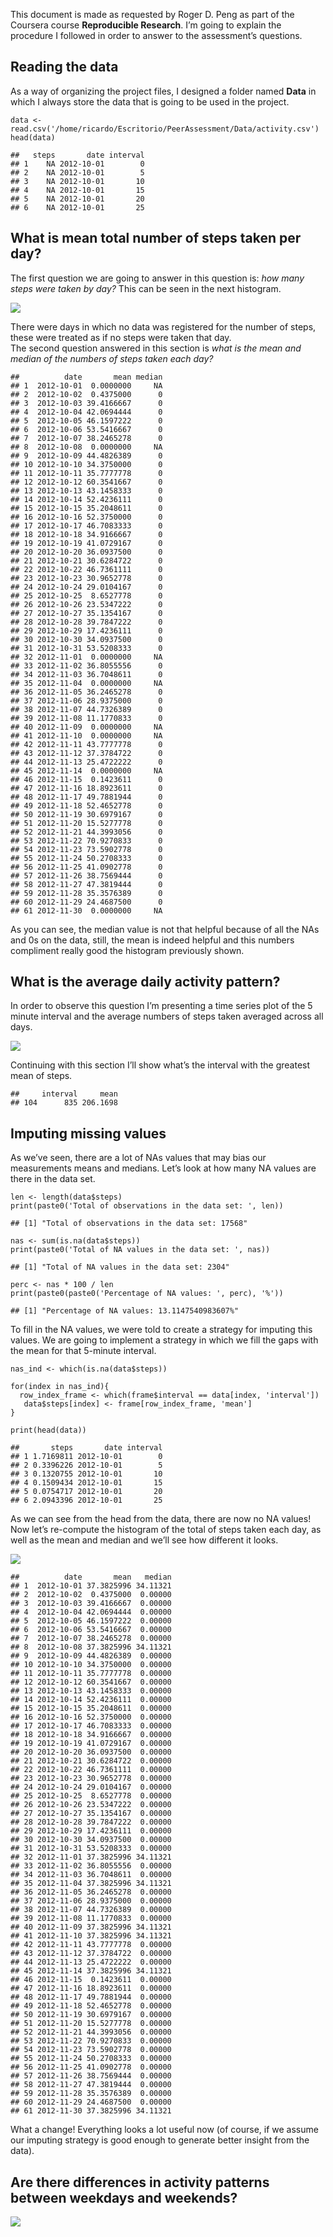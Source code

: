 This document is made as requested by Roger D. Peng as part of the
Coursera course **Reproducible Research**. I’m going to explain the
procedure I followed in order to answer to the assessment’s questions.

Reading the data
----------------

As a way of organizing the project files, I designed a folder named
**Data** in which I always store the data that is going to be used in
the project.

    data <- read.csv('/home/ricardo/Escritorio/PeerAssessment/Data/activity.csv')
    head(data)

    ##   steps       date interval
    ## 1    NA 2012-10-01        0
    ## 2    NA 2012-10-01        5
    ## 3    NA 2012-10-01       10
    ## 4    NA 2012-10-01       15
    ## 5    NA 2012-10-01       20
    ## 6    NA 2012-10-01       25

What is mean total number of steps taken per day?
-------------------------------------------------

The first question we are going to answer in this question is: *how many
steps were taken by day?* This can be seen in the next histogram.

![](analysis_files/figure-markdown_strict/total%20steps-1.png)

There were days in which no data was registered for the number of steps,
these were treated as if no steps were taken that day.  
The second question answered in this section is *what is the mean and
median of the numbers of steps taken each day?*

    ##          date       mean median
    ## 1  2012-10-01  0.0000000     NA
    ## 2  2012-10-02  0.4375000      0
    ## 3  2012-10-03 39.4166667      0
    ## 4  2012-10-04 42.0694444      0
    ## 5  2012-10-05 46.1597222      0
    ## 6  2012-10-06 53.5416667      0
    ## 7  2012-10-07 38.2465278      0
    ## 8  2012-10-08  0.0000000     NA
    ## 9  2012-10-09 44.4826389      0
    ## 10 2012-10-10 34.3750000      0
    ## 11 2012-10-11 35.7777778      0
    ## 12 2012-10-12 60.3541667      0
    ## 13 2012-10-13 43.1458333      0
    ## 14 2012-10-14 52.4236111      0
    ## 15 2012-10-15 35.2048611      0
    ## 16 2012-10-16 52.3750000      0
    ## 17 2012-10-17 46.7083333      0
    ## 18 2012-10-18 34.9166667      0
    ## 19 2012-10-19 41.0729167      0
    ## 20 2012-10-20 36.0937500      0
    ## 21 2012-10-21 30.6284722      0
    ## 22 2012-10-22 46.7361111      0
    ## 23 2012-10-23 30.9652778      0
    ## 24 2012-10-24 29.0104167      0
    ## 25 2012-10-25  8.6527778      0
    ## 26 2012-10-26 23.5347222      0
    ## 27 2012-10-27 35.1354167      0
    ## 28 2012-10-28 39.7847222      0
    ## 29 2012-10-29 17.4236111      0
    ## 30 2012-10-30 34.0937500      0
    ## 31 2012-10-31 53.5208333      0
    ## 32 2012-11-01  0.0000000     NA
    ## 33 2012-11-02 36.8055556      0
    ## 34 2012-11-03 36.7048611      0
    ## 35 2012-11-04  0.0000000     NA
    ## 36 2012-11-05 36.2465278      0
    ## 37 2012-11-06 28.9375000      0
    ## 38 2012-11-07 44.7326389      0
    ## 39 2012-11-08 11.1770833      0
    ## 40 2012-11-09  0.0000000     NA
    ## 41 2012-11-10  0.0000000     NA
    ## 42 2012-11-11 43.7777778      0
    ## 43 2012-11-12 37.3784722      0
    ## 44 2012-11-13 25.4722222      0
    ## 45 2012-11-14  0.0000000     NA
    ## 46 2012-11-15  0.1423611      0
    ## 47 2012-11-16 18.8923611      0
    ## 48 2012-11-17 49.7881944      0
    ## 49 2012-11-18 52.4652778      0
    ## 50 2012-11-19 30.6979167      0
    ## 51 2012-11-20 15.5277778      0
    ## 52 2012-11-21 44.3993056      0
    ## 53 2012-11-22 70.9270833      0
    ## 54 2012-11-23 73.5902778      0
    ## 55 2012-11-24 50.2708333      0
    ## 56 2012-11-25 41.0902778      0
    ## 57 2012-11-26 38.7569444      0
    ## 58 2012-11-27 47.3819444      0
    ## 59 2012-11-28 35.3576389      0
    ## 60 2012-11-29 24.4687500      0
    ## 61 2012-11-30  0.0000000     NA

As you can see, the median value is not that helpful because of all the
NAs and 0s on the data, still, the mean is indeed helpful and this
numbers compliment really good the histogram previously shown.

What is the average daily activity pattern?
-------------------------------------------

In order to observe this question I’m presenting a time series plot of
the 5 minute interval and the average numbers of steps taken averaged
across all days.

![](analysis_files/figure-markdown_strict/mean%20steps%20by%20day-1.png)

Continuing with this section I’ll show what’s the interval with the
greatest mean of steps.

    ##     interval     mean
    ## 104      835 206.1698

Imputing missing values
-----------------------

As we’ve seen, there are a lot of NAs values that may bias our
measurements means and medians. Let’s look at how many NA values are
there in the data set.

    len <- length(data$steps)
    print(paste0('Total of observations in the data set: ', len))

    ## [1] "Total of observations in the data set: 17568"

    nas <- sum(is.na(data$steps))
    print(paste0('Total of NA values in the data set: ', nas))

    ## [1] "Total of NA values in the data set: 2304"

    perc <- nas * 100 / len
    print(paste0(paste0('Percentage of NA values: ', perc), '%'))

    ## [1] "Percentage of NA values: 13.1147540983607%"

To fill in the NA values, we were told to create a strategy for imputing
this values. We are going to implement a strategy in which we fill the
gaps with the mean for that 5-minute interval.

    nas_ind <- which(is.na(data$steps))

    for(index in nas_ind){
      row_index_frame <- which(frame$interval == data[index, 'interval'])
       data$steps[index] <- frame[row_index_frame, 'mean']
    }

    print(head(data))

    ##       steps       date interval
    ## 1 1.7169811 2012-10-01        0
    ## 2 0.3396226 2012-10-01        5
    ## 3 0.1320755 2012-10-01       10
    ## 4 0.1509434 2012-10-01       15
    ## 5 0.0754717 2012-10-01       20
    ## 6 2.0943396 2012-10-01       25

As we can see from the head from the data, there are now no NA values!
Now let’s re-compute the histogram of the total of steps taken each day,
as well as the mean and median and we’ll see how different it looks.

![](analysis_files/figure-markdown_strict/imputed%20histogram-1.png)

    ##          date       mean   median
    ## 1  2012-10-01 37.3825996 34.11321
    ## 2  2012-10-02  0.4375000  0.00000
    ## 3  2012-10-03 39.4166667  0.00000
    ## 4  2012-10-04 42.0694444  0.00000
    ## 5  2012-10-05 46.1597222  0.00000
    ## 6  2012-10-06 53.5416667  0.00000
    ## 7  2012-10-07 38.2465278  0.00000
    ## 8  2012-10-08 37.3825996 34.11321
    ## 9  2012-10-09 44.4826389  0.00000
    ## 10 2012-10-10 34.3750000  0.00000
    ## 11 2012-10-11 35.7777778  0.00000
    ## 12 2012-10-12 60.3541667  0.00000
    ## 13 2012-10-13 43.1458333  0.00000
    ## 14 2012-10-14 52.4236111  0.00000
    ## 15 2012-10-15 35.2048611  0.00000
    ## 16 2012-10-16 52.3750000  0.00000
    ## 17 2012-10-17 46.7083333  0.00000
    ## 18 2012-10-18 34.9166667  0.00000
    ## 19 2012-10-19 41.0729167  0.00000
    ## 20 2012-10-20 36.0937500  0.00000
    ## 21 2012-10-21 30.6284722  0.00000
    ## 22 2012-10-22 46.7361111  0.00000
    ## 23 2012-10-23 30.9652778  0.00000
    ## 24 2012-10-24 29.0104167  0.00000
    ## 25 2012-10-25  8.6527778  0.00000
    ## 26 2012-10-26 23.5347222  0.00000
    ## 27 2012-10-27 35.1354167  0.00000
    ## 28 2012-10-28 39.7847222  0.00000
    ## 29 2012-10-29 17.4236111  0.00000
    ## 30 2012-10-30 34.0937500  0.00000
    ## 31 2012-10-31 53.5208333  0.00000
    ## 32 2012-11-01 37.3825996 34.11321
    ## 33 2012-11-02 36.8055556  0.00000
    ## 34 2012-11-03 36.7048611  0.00000
    ## 35 2012-11-04 37.3825996 34.11321
    ## 36 2012-11-05 36.2465278  0.00000
    ## 37 2012-11-06 28.9375000  0.00000
    ## 38 2012-11-07 44.7326389  0.00000
    ## 39 2012-11-08 11.1770833  0.00000
    ## 40 2012-11-09 37.3825996 34.11321
    ## 41 2012-11-10 37.3825996 34.11321
    ## 42 2012-11-11 43.7777778  0.00000
    ## 43 2012-11-12 37.3784722  0.00000
    ## 44 2012-11-13 25.4722222  0.00000
    ## 45 2012-11-14 37.3825996 34.11321
    ## 46 2012-11-15  0.1423611  0.00000
    ## 47 2012-11-16 18.8923611  0.00000
    ## 48 2012-11-17 49.7881944  0.00000
    ## 49 2012-11-18 52.4652778  0.00000
    ## 50 2012-11-19 30.6979167  0.00000
    ## 51 2012-11-20 15.5277778  0.00000
    ## 52 2012-11-21 44.3993056  0.00000
    ## 53 2012-11-22 70.9270833  0.00000
    ## 54 2012-11-23 73.5902778  0.00000
    ## 55 2012-11-24 50.2708333  0.00000
    ## 56 2012-11-25 41.0902778  0.00000
    ## 57 2012-11-26 38.7569444  0.00000
    ## 58 2012-11-27 47.3819444  0.00000
    ## 59 2012-11-28 35.3576389  0.00000
    ## 60 2012-11-29 24.4687500  0.00000
    ## 61 2012-11-30 37.3825996 34.11321

What a change! Everything looks a lot useful now (of course, if we
assume our imputing strategy is good enough to generate better insight
from the data).

Are there differences in activity patterns between weekdays and weekends?
-------------------------------------------------------------------------

![](analysis_files/figure-markdown_strict/week%20days-1.png)
